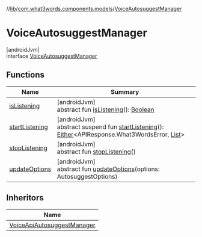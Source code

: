 //[lib](../../../index.md)/[com.what3words.components.models](../index.md)/[VoiceAutosuggestManager](index.md)

# VoiceAutosuggestManager

[androidJvm]\
interface [VoiceAutosuggestManager](index.md)

## Functions

| Name | Summary |
|---|---|
| [isListening](is-listening.md) | [androidJvm]<br>abstract fun [isListening](is-listening.md)(): [Boolean](https://kotlinlang.org/api/latest/jvm/stdlib/kotlin/-boolean/index.html) |
| [startListening](start-listening.md) | [androidJvm]<br>abstract suspend fun [startListening](start-listening.md)(): [Either](../-either/index.md)<APIResponse.What3WordsError, [List](https://kotlinlang.org/api/latest/jvm/stdlib/kotlin.collections/-list/index.html)<Suggestion>> |
| [stopListening](stop-listening.md) | [androidJvm]<br>abstract fun [stopListening](stop-listening.md)() |
| [updateOptions](update-options.md) | [androidJvm]<br>abstract fun [updateOptions](update-options.md)(options: AutosuggestOptions) |

## Inheritors

| Name |
|---|
| [VoiceApiAutosuggestManager](../-voice-api-autosuggest-manager/index.md) |
